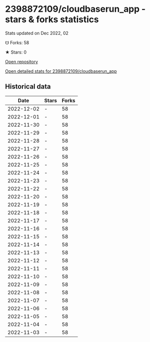 # 2398872109/cloudbaserun_app - stars & forks statistics

Stats updated on Dec 2022, 02

☋ Forks: 58

★ Stars: 0

[Open repository](https://github.com/2398872109/cloudbaserun_app)

[Open detailed stats for 2398872109/cloudbaserun_app](https://reviewgithub.com/rep/2398872109/cloudbaserun_app)

## Historical data
| Date | Stars | Forks |
|------|-------|-------|
| 2022-12-02 | - | 58 | 
| 2022-12-01 | - | 58 | 
| 2022-11-30 | - | 58 | 
| 2022-11-29 | - | 58 | 
| 2022-11-28 | - | 58 | 
| 2022-11-27 | - | 58 | 
| 2022-11-26 | - | 58 | 
| 2022-11-25 | - | 58 | 
| 2022-11-24 | - | 58 | 
| 2022-11-23 | - | 58 | 
| 2022-11-22 | - | 58 | 
| 2022-11-20 | - | 58 | 
| 2022-11-19 | - | 58 | 
| 2022-11-18 | - | 58 | 
| 2022-11-17 | - | 58 | 
| 2022-11-16 | - | 58 | 
| 2022-11-15 | - | 58 | 
| 2022-11-14 | - | 58 | 
| 2022-11-13 | - | 58 | 
| 2022-11-12 | - | 58 | 
| 2022-11-11 | - | 58 | 
| 2022-11-10 | - | 58 | 
| 2022-11-09 | - | 58 | 
| 2022-11-08 | - | 58 | 
| 2022-11-07 | - | 58 | 
| 2022-11-06 | - | 58 | 
| 2022-11-05 | - | 58 | 
| 2022-11-04 | - | 58 | 
| 2022-11-03 | - | 58 | 


